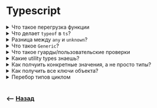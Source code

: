 # Typescript

<details>
<summary> Что такое перегрузка функции</summary>

![illustration](https://raw.githubusercontent.com/webster6667/documentation/master/documentation-data/illustrations/dd-up.svg)

Кейс когда указываешь несколько вероятных типо функции, и если хоть один попадает, типизация отрабатывает   

![illustration](https://raw.githubusercontent.com/webster6667/documentation/master/documentation-data/illustrations/dd-down.svg)

</details>

<details>
<summary> Что делает <code>typeof</code> в <code>ts</code>?</summary>

![illustration](https://raw.githubusercontent.com/webster6667/documentation/master/documentation-data/illustrations/dd-up.svg)

Возвращает тип данных у конкретных данных   

```typescript
typeof 'my name' // string   
```

![illustration](https://raw.githubusercontent.com/webster6667/documentation/master/documentation-data/illustrations/dd-down.svg)

</details>

<details>
<summary> Разница между <code>any</code> и <code>unknown</code>?</summary>

![illustration](https://raw.githubusercontent.com/webster6667/documentation/master/documentation-data/illustrations/dd-up.svg)

🎯 `any`       
&emsp;&emsp; 👆 Что угодно    
  
🎯 `unknow`      
&emsp;&emsp; 👆 Тип который нужно проверить прежде чем использовать     
  
![illustration](https://raw.githubusercontent.com/webster6667/documentation/master/documentation-data/illustrations/dd-down.svg)

</details>

<details>
<summary> Что такое <code>Generic</code>?</summary>

![illustration](https://raw.githubusercontent.com/webster6667/documentation/master/documentation-data/illustrations/dd-up.svg)

Динамические ссылки на передаваемые данные, которые попадут в типизацию   

<details>
<summary> <sup>⭐</sup>❓ Что такое <code>infer</code></summary>

---

Конструкция позволяющая достать содрежимое из тип переданного дженерика 

```typescript jsx
type Arr<T> = T extends (infer U)[] ? U : never;
```

```typescript
const myObject = {
  name: 'Ben',
  age: 22
}

type GenericInf<T> = T extends {
  [key: string]: infer U
} ? U : never

type A = GenericInf<typeof myObject> // 👉🏼 A: string | number
```

🔹 `infer` Используеться только в условных дженериках

🔹 Заданный алиас доступен только в `true` конструкции условия



---

</details>

![illustration](https://raw.githubusercontent.com/webster6667/documentation/master/documentation-data/illustrations/dd-down.svg)

</details>

<details>
<summary> Что такое гуарды/пользовательские проверки</summary>

![illustration](https://raw.githubusercontent.com/webster6667/documentation/master/documentation-data/illustrations/dd-up.svg)

Функция проверяющая переданный тип на его принадлежность к другому типу

```typescript jsx
// 🎯 Функция пользовательской проверки
function isAdmin(user: any): user is Admin {
    return user.isAdmin;
}
```

👆 Если функция вернет `true`, значит переданные данные будут считатся `admin`   


![illustration](https://raw.githubusercontent.com/webster6667/documentation/master/documentation-data/illustrations/dd-down.svg)

</details>

<details>
<summary> Какие utility types знаешь?</summary>

![illustration](https://raw.githubusercontent.com/webster6667/documentation/master/documentation-data/illustrations/dd-up.svg)

🎯 `Partial`      
&emsp;&emsp; 👆 Делат все поля обязательными   
  
🎯 `Required`      
&emsp;&emsp; 👆 Делает все поля не обязательными     
  
🎯 `Pick`      
&emsp;&emsp; 👆 Закидывает доп поля в тип    
  
🎯 `Omit`      
&emsp;&emsp; 👆 Исключает типы    
  
🎯 `Parametrs`      
&emsp;&emsp; 👆 Вытащит массив параметров функции     

🎯 `ReturnType`      
&emsp;&emsp; 👆 Вернет результат работы функции    

🎯 `Awaited`      
&emsp;&emsp; 👆 Вернет тип промисов      
  


![illustration](https://raw.githubusercontent.com/webster6667/documentation/master/documentation-data/illustrations/dd-down.svg)

</details>

<details>
<summary> Как полчуить конкретные значения, а не просто типы?</summary>

![illustration](https://raw.githubusercontent.com/webster6667/documentation/master/documentation-data/illustrations/dd-up.svg)

Используем `as const`

```typescript
const animals = ['cat', 'dog', 'mouse'] as const
type Animal = typeof animals[number]
```

![illustration](https://raw.githubusercontent.com/webster6667/documentation/master/documentation-data/illustrations/dd-down.svg)

</details>

<details>
<summary> Как получить все ключи объекта?</summary>

![illustration](https://raw.githubusercontent.com/webster6667/documentation/master/documentation-data/illustrations/dd-up.svg)



![illustration](https://raw.githubusercontent.com/webster6667/documentation/master/documentation-data/illustrations/dd-down.svg)

</details>

<details>
<summary> Перебор типов циклом</summary>

![illustration](https://raw.githubusercontent.com/webster6667/documentation/master/documentation-data/illustrations/dd-up.svg)

```typescript
type FormProps = {
  name: string,
  age: number
}

type ValidationScheme<T> = {
  [K in keyof T]: {
      value: T[K],
      check: boolean,
      inputName: K
  }
}

type ValidationSchemeForm = ValidationScheme<FormProps>
```

![illustration](https://raw.githubusercontent.com/webster6667/documentation/master/documentation-data/illustrations/dd-down.svg)

</details>

<br>

### ⟵ **<a href="../../readme.md">Назад</a>**